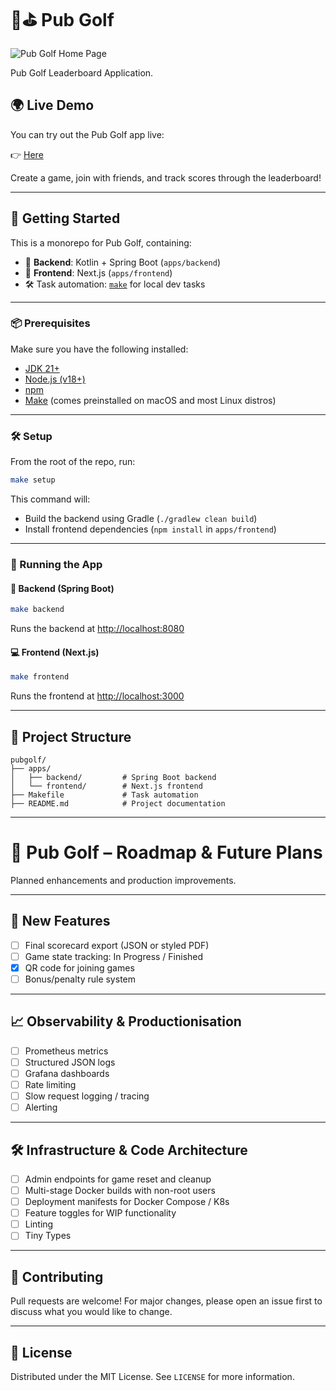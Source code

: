 # 🍻⛳️ Pub Golf

![Pub Golf Home Page](docs/home.png?raw=true "Home Page")

Pub Golf Leaderboard Application.

## 🌍 Live Demo

You can try out the Pub Golf app live:

👉 [Here](https://pubgolf.suskins.co.uk)

Create a game, join with friends, and track scores through the leaderboard!

---

## 🚀 Getting Started

This is a monorepo for Pub Golf, containing:

- 🧠 **Backend**: Kotlin + Spring Boot (`apps/backend`)
- 💅 **Frontend**: Next.js (`apps/frontend`)
- 🛠️ Task automation: [`make`](https://www.gnu.org/software/make/) for local dev tasks

---

### 📦 Prerequisites

Make sure you have the following installed:

- [JDK 21+](https://adoptium.net/)
- [Node.js (v18+)](https://nodejs.org/)
- [npm](https://www.npmjs.com/)
- [Make](https://www.gnu.org/software/make/) (comes preinstalled on macOS and most Linux distros)

---

### 🛠 Setup

From the root of the repo, run:

```bash
make setup
```

This command will:

- Build the backend using Gradle (`./gradlew clean build`)
- Install frontend dependencies (`npm install` in `apps/frontend`)

---

### 🧪 Running the App

#### 🔁 Backend (Spring Boot)

```bash
make backend
```

Runs the backend at [http://localhost:8080](http://localhost:8080)

#### 💻 Frontend (Next.js)

```bash
make frontend
```

Runs the frontend at [http://localhost:3000](http://localhost:3000)

---

## 📁 Project Structure

```
pubgolf/
├── apps/
│   ├── backend/         # Spring Boot backend
│   └── frontend/        # Next.js frontend
├── Makefile             # Task automation
├── README.md            # Project documentation
```

---

# 🧭 Pub Golf – Roadmap & Future Plans

Planned enhancements and production improvements.

---

## 🚀 New Features

- [ ] Final scorecard export (JSON or styled PDF)
- [ ] Game state tracking: In Progress / Finished
- [x] QR code for joining games
- [ ] Bonus/penalty rule system

---

## 📈 Observability & Productionisation

- [ ] Prometheus metrics
- [ ] Structured JSON logs
- [ ] Grafana dashboards
- [ ] Rate limiting
- [ ] Slow request logging / tracing
- [ ] Alerting

---

## 🛠 Infrastructure & Code Architecture

- [ ] Admin endpoints for game reset and cleanup
- [ ] Multi-stage Docker builds with non-root users
- [ ] Deployment manifests for Docker Compose / K8s
- [ ] Feature toggles for WIP functionality
- [ ] Linting
- [ ] Tiny Types

---

## 🤝 Contributing

Pull requests are welcome! For major changes, please open an issue first to discuss what you would like to change.

---

## 📝 License

Distributed under the MIT License. See `LICENSE` for more information.
